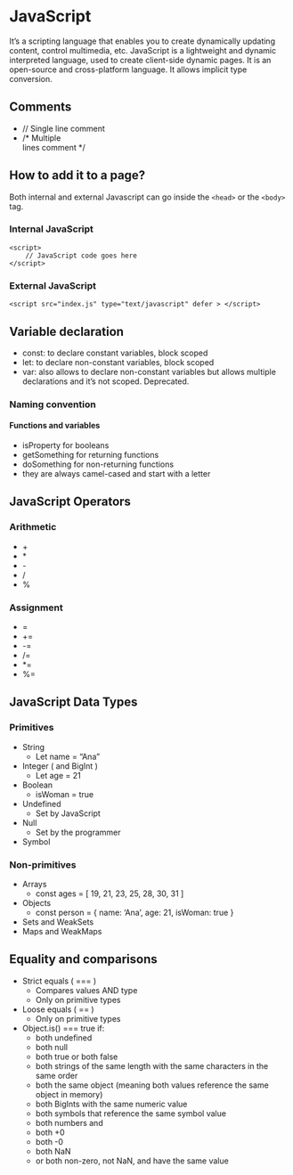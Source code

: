 # JavaScript  

It’s a scripting language that enables you to create dynamically updating content, control multimedia, etc. JavaScript is a lightweight and dynamic interpreted language, used to create client-side dynamic pages. It is an open-source and cross-platform language. It allows implicit type conversion.  

## Comments
* // Single line comment
* /* Multiple  
lines comment */  

## How to add it to a page?
Both internal and external Javascript can go inside the ``<head>`` or the ``<body>`` tag.   
### Internal JavaScript  
```
<script>  
    // JavaScript code goes here  
</script>
```

### External JavaScript
``<script src="index.js" type="text/javascript" defer > </script>``  

## Variable declaration
* const: to declare constant variables, block scoped
* let: to declare non-constant variables, block scoped
* var: also allows to declare non-constant variables but allows multiple declarations and it’s not scoped. Deprecated.  

### Naming convention
#### Functions and variables
* isProperty for booleans
* getSomething for returning functions
* doSomething for non-returning functions
* they are always camel-cased and start with a letter  

## JavaScript Operators
### Arithmetic
* \+
* \*
* \-
* /
* %
### Assignment
* =
* +=
* -=
* /=
* *=
* %=  

## JavaScript Data Types  
### Primitives
* String 
    * Let name = “Ana”
* Integer ( and BigInt )
    * Let age = 21
* Boolean
    * isWoman = true
* Undefined
    * Set by JavaScript
* Null
    * Set by the programmer
* Symbol  

### Non-primitives
* Arrays
    * const ages = [ 19, 21, 23, 25, 28, 30, 31 ]
* Objects
    * const person = { name: ‘Ana’, age: 21, isWoman: true }
* Sets and WeakSets
* Maps and WeakMaps  

## Equality and comparisons  
* Strict equals ( === )
    * Compares values AND type 
    * Only on primitive types
* Loose equals ( == )
    * Only on primitive types
* Object.is() === true if:
    * both undefined
    * both null
    * both true or both false
    * both strings of the same length with the same characters in the same order
    * both the same object (meaning both values reference the same object in memory)
    * both BigInts with the same numeric value
    * both symbols that reference the same symbol value
    * both numbers and
    * both +0
    * both -0
    * both NaN
    * or both non-zero, not NaN, and have the same value
